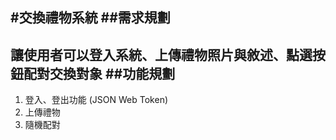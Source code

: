 #交換禮物系統
##需求規劃
---
讓使用者可以登入系統、上傳禮物照片與敘述、點選按鈕配對交換對象
##功能規劃
---
1. 登入、登出功能 (JSON Web Token)
2. 上傳禮物
3. 隨機配對